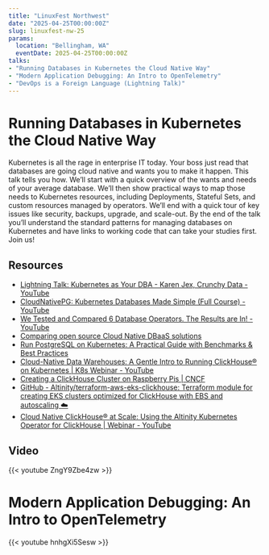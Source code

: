 ```yaml
---
title: "LinuxFest Northwest"
date: "2025-04-25T00:00:00Z"
slug: linuxfest-nw-25
params:
  location: "Bellingham, WA"
  eventDate: 2025-04-25T00:00:00Z
talks:
- "Running Databases in Kubernetes the Cloud Native Way"
- "Modern Application Debugging: An Intro to OpenTelemetry"
- "DevOps is a Foreign Language (Lightning Talk)"
---
```


# Running Databases in Kubernetes the Cloud Native Way

Kubernetes is all the rage in enterprise IT today. Your boss just read that databases are going cloud native and wants you to make it happen. This talk tells you how. We’ll start with a quick overview of the wants and needs of your average database. We’ll then show practical ways to map those needs to Kubernetes resources, including Deployments, Stateful Sets, and custom resources managed by operators. We’ll end with a quick tour of key issues like security, backups, upgrade, and scale-out. By the end of the talk you’ll understand the standard patterns for managing databases on Kubernetes and have links to working code that can take your studies first. Join us!

## Resources
- [Lightning Talk: Kubernetes as Your DBA - Karen Jex, Crunchy Data - YouTube](https://www.youtube.com/watch?v=TDZUNRIhDAg&list=PLHgdNuGxrJt3uw0UPri3LLcBhfaaENDZ6&index=7)
- [CloudNativePG: Kubernetes Databases Made Simple (Full Course) - YouTube](https://www.youtube.com/watch?v=g59ki9z2SO8)
- [We Tested and Compared 6 Database Operators. The Results are In! - YouTube](https://www.youtube.com/watch?v=l33pcnQ4cUQ)
- [Comparing open source Cloud Native DBaaS solutions](https://spron-in.cdn.ampproject.org/c/s/spron.in/blog/tpost/gixb8cuo41-comparing-open-source-cloud-native-dbaas?amp=true)
- [Run PostgreSQL on Kubernetes: A Practical Guide with Benchmarks & Best Practices](https://www.percona.com/blog/run-postgresql-on-kubernetes-a-practical-guide-with-benchmarks-best-practices/)
- [Cloud-Native Data Warehouses: A Gentle Intro to Running ClickHouse® on Kubernetes \| K8s Webinar - YouTube](https://www.youtube.com/watch?v=OK-xF0cm0ZE)
- [Creating a ClickHouse Cluster on Raspberry Pis \| CNCF](https://www.cncf.io/blog/2025/04/18/creating-a-clickhouse-cluster-on-raspberry-pis/)
- [GitHub - Altinity/terraform-aws-eks-clickhouse: Terraform module for creating EKS clusters optimized for ClickHouse with EBS and autoscaling ☁️](https://github.com/Altinity/terraform-aws-eks-clickhouse)
- [Cloud Native ClickHouse® at Scale: Using the Altinity Kubernetes Operator for ClickHouse \| Webinar - YouTube](https://www.youtube.com/watch?v=sjeL_YC_n6A&t=762s)

## Video
{{< youtube ZngY9Zbe4zw >}}

# Modern Application Debugging: An Intro to OpenTelemetry
{{< youtube hnhgXi5Sesw >}}
